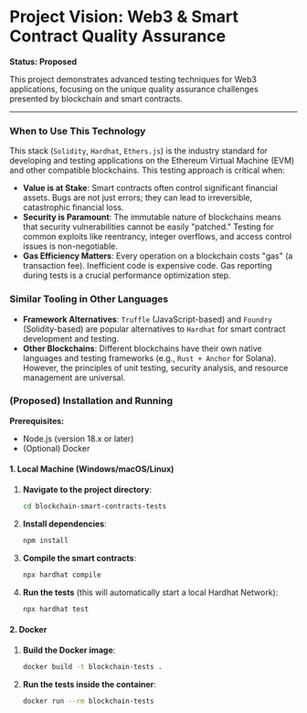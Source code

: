 # Project Vision: Web3 & Smart Contract Quality Assurance

**Status: Proposed**

This project demonstrates advanced testing techniques for Web3 applications, focusing on the unique quality assurance challenges presented by blockchain and smart contracts.

---
### When to Use This Technology

This stack (`Solidity`, `Hardhat`, `Ethers.js`) is the industry standard for developing and testing applications on the Ethereum Virtual Machine (EVM) and other compatible blockchains. This testing approach is critical when:

* **Value is at Stake**: Smart contracts often control significant financial assets. Bugs are not just errors; they can lead to irreversible, catastrophic financial loss.
* **Security is Paramount**: The immutable nature of blockchains means that security vulnerabilities cannot be easily "patched." Testing for common exploits like reentrancy, integer overflows, and access control issues is non-negotiable.
* **Gas Efficiency Matters**: Every operation on a blockchain costs "gas" (a transaction fee). Inefficient code is expensive code. Gas reporting during tests is a crucial performance optimization step.

### Similar Tooling in Other Languages

* **Framework Alternatives**: `Truffle` (JavaScript-based) and `Foundry` (Solidity-based) are popular alternatives to `Hardhat` for smart contract development and testing.
* **Other Blockchains**: Different blockchains have their own native languages and testing frameworks (e.g., `Rust + Anchor` for Solana). However, the principles of unit testing, security analysis, and resource management are universal.

### (Proposed) Installation and Running

**Prerequisites:**
* Node.js (version 18.x or later)
* (Optional) Docker

#### 1. Local Machine (Windows/macOS/Linux)

1.  **Navigate to the project directory**:
    ```bash
    cd blockchain-smart-contracts-tests
    ```
2.  **Install dependencies**:
    ```bash
    npm install
    ```
3.  **Compile the smart contracts**:
    ```bash
    npx hardhat compile
    ```
4.  **Run the tests** (this will automatically start a local Hardhat Network):
    ```bash
    npx hardhat test
    ```

#### 2. Docker

1.  **Build the Docker image**:
    ```bash
    docker build -t blockchain-tests .
    ```
2.  **Run the tests inside the container**:
    ```bash
    docker run --rm blockchain-tests
    ```







